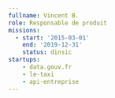 ```yaml
---
fullname: Vincent B.
role: Responsable de produit
missions:
  - start: '2015-03-01'
    end: '2019-12-31'
    status: dinsic
startups:
    - data.gouv.fr
    - le-taxi
    - api-entreprise
---
```

